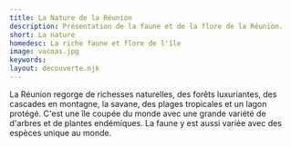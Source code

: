 ```yaml
---
title: La Nature de la Réunion
description: Présentation de la faune et de la flore de la Réunion.
short: La nature
homedesc: La riche faune et flore de l'île
image: vacoas.jpg
keywords:
layout: decouverte.njk
---
```


La Réunion regorge de richesses naturelles, des forêts luxuriantes, des cascades en montagne, la savane, des plages tropicales et un lagon protégé. C'est une île coupée du monde avec une grande variété de d'arbres et de plantes endémiques. La faune y est aussi variée avec des espèces unique au monde.
